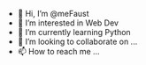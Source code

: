 - 👋 Hi, I’m @meFaust
- 👀 I’m interested in Web Dev
- 🌱 I’m currently learning Python
- 💞️ I’m looking to collaborate on ...
- 📫 How to reach me ...

<!---
meFaust/meFaust is a ✨ special ✨ repository because its `README.md` (this file) appears on your GitHub profile.
You can click the Preview link to take a look at your changes.
--->
